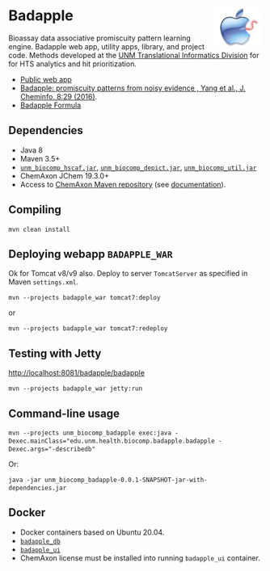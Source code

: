 # Badapple <img align="right" src="doc/images/BadappleWorm.png" height="80">

Bioassay data associative promiscuity pattern learning engine. 
Badapple web app, utility apps, library, and project code.
Methods developed at the [UNM Translational Informatics Division](http://datascience.unm.edu)
for for HTS analytics and hit prioritization.

* [Public web app](http://pasilla.health.unm.edu/badapple)
* [Badapple: promiscuity patterns from noisy evidence , Yang et al., J. Cheminfo. 8:29 (2016)](http://jcheminf.springeropen.com/articles/10.1186/s13321-016-0137-3).
* [Badapple Formula](/doc/images/badapple_formula.png)

## Dependencies

* Java 8
* Maven 3.5+
* [`unm_biocomp_hscaf.jar`](https://github.com/unmtransinfo/unm_biocomp_hscaf), [`unm_biocomp_depict.jar`](https://github.com/unmtransinfo/unm_biocomp_depict), [`unm_biocomp_util.jar`](https://github.com/unmtransinfo/unm_biocomp_util)
* ChemAxon JChem 19.3.0+
* Access to [ChemAxon Maven repository](https://hub.chemaxon.com)
(see [documentation](https://docs.chemaxon.com/display/docs/Public+Repository)).

## Compiling

```
mvn clean install
```

## Deploying webapp `BADAPPLE_WAR`

Ok for Tomcat v8/v9 also. Deploy to server `TomcatServer` as specified
in Maven `settings.xml`.

```
mvn --projects badapple_war tomcat7:deploy
```

or

```
mvn --projects badapple_war tomcat7:redeploy
```

## Testing with Jetty

<http://localhost:8081/badapple/badapple>

```
mvn --projects badapple_war jetty:run
```

## Command-line usage

```
mvn --projects unm_biocomp_badapple exec:java -Dexec.mainClass="edu.unm.health.biocomp.badapple.badapple -Dexec.args="-describedb"
```

Or:

```
java -jar unm_biocomp_badapple-0.0.1-SNAPSHOT-jar-with-dependencies.jar
```

## Docker

* Docker containers based on Ubuntu 20.04.
* [`badapple_db`](https://hub.docker.com/repository/docker/unmtransinfo/badapple_db)
* [`badapple_ui`](https://hub.docker.com/repository/docker/unmtransinfo/badapple_ui)
* ChemAxon license must be installed into running `badapple_ui` container.


